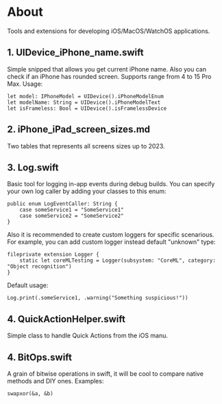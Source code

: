 # About
Tools and extensions for developing iOS/MacOS/WatchOS applications.

## 1. UIDevice_iPhone_name.swift
Simple snipped that allows you get current iPhone name.
Also you can check if an iPhone has rounded screen.
Supports range from 4 to 15 Pro Max. Usage:
```
let model: IPhoneModel = UIDevice().iPhoneModelEnum
let modelName: String = UIDevice().iPhoneModelText
let isFrameless: Bool = UIDevice().isFramelessDevice
```

## 2. iPhone_iPad_screen_sizes.md
Two tables that represents all screens sizes up to 2023.


## 3. Log.swift
Basic tool for logging in-app events during debug builds.
You can specify your own log caller by adding your classes to this enum:
```
public enum LogEventCaller: String {
    case someService1 = "SomeService1"
    case someService2 = "SomeService2"
}
```

Also it is recommended to create custom loggers for specific scenarious.
For example, you can add custom logger instead default "unknown" type:
```
fileprivate extension Logger {
    static let coreMLTesting = Logger(subsystem: "CoreML", category: "Object recognition")
}
```

Default usage:
```
Log.print(.someService1, .warning("Something suspicious!"))
```

## 4. QuickActionHelper.swift
Simple class to handle Quick Actions from the iOS manu.

## 4. BitOps.swift
A grain of bitwise operations in swift,
it will be cool to compare native methods and DIY ones. Examples:
```
swapxor(&a, &b) 
```